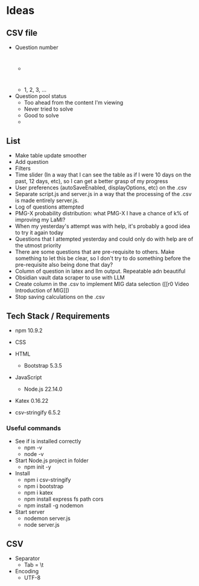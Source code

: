  
# Ideas
## CSV file
- Question number
	- #
	- 1, 2, 3, ...
- Question pool status
	- Too ahead from the content I'm viewing
	- Never tried to solve
	- Good to solve
	-  

## List
- Make table update smoother
- Add question
- Filters
- Time slider (In a way that I can see the table as if I were 10 days on the past, 12 days, etc), so I can get a better grasp of my progress
- User preferences (autoSaveEnabled, displayOptions, etc) on the .csv
- Separate script.js and server.js in a way that the processing of the .csv is made entirely server.js. 
- Log of questions attempted
- PMG-X probability distribution: what PMG-X I have a chance of k% of improving my LaMI?
- When my yesterday's attempt was with help, it's probably a good idea to try it again today
- Questions that I attempted yesterday and could only do with help are of the utmost priority
- There are some questions that are pre-requisite to others. Make something to let this be clear, so I don't try to do something before the pre-requisite also being done that day?
- Column of question in latex and llm output. Repeatable adn beautiful
- Obsidian vault data scraper to use with LLM
- Create column in the .csv to implement MIG data selection ([[r0 Video Introduction of MIG]])
- Stop saving calculations on the .csv



## Tech Stack / Requirements
- npm 10.9.2

- CSS
- HTML
	- Bootstrap 5.3.5
- JavaScript
	- Node.js 22.14.0
- Katex 0.16.22
- csv-stringify 6.5.2

### Useful commands
- See if is installed correctly
	- npm -v
	- node -v
- Start Node.js project in folder
	- npm init -y
- Install 
	- npm i csv-stringify
	- npm i bootstrap
	- npm i katex
	- npm install express fs path cors
	- npm install -g nodemon
- Start server
	- nodemon server.js
	- node server.js

## CSV
- Separator
	- Tab = \t
- Encoding
	- UTF-8


